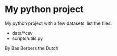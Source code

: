 # My python project
My python project with a few datasets. 
list the files:
- data/*csv
- scripts/utils.py

By Bas Berbers the Dutch
